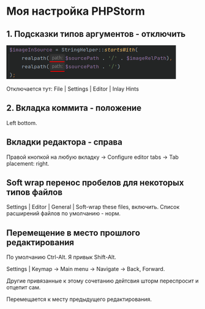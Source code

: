 # Моя настройка PHPStorm

## 1. Подсказки типов аргументов - отключить

![img.png](img.png)

Отключается тут: File | Settings | Editor | Inlay Hints

## 2. Вкладка коммита - положение

Left bottom.

## Вкладки редактора - справа

Правой кнопкой на любую вкладку -> Configure editor tabs -> Tab placement: right. 

## Soft wrap перенос пробелов для некоторых типов файлов

Settings | Editor | General | Soft-wrap these files, включить. Список расширений файлов по умолчанию - норм.

## Перемещение в место прошлого редактирования 

По умолчанию Ctrl-Alt. Я привык Shift-Alt.

Settings | Keymap -> Main menu -> Navigate -> Back, Forward.

Другие привязанные к этому сочетанию дейтсвия шторм переспросит и отцепит сам.

Перемещается к месту предыдущего редактирования.
